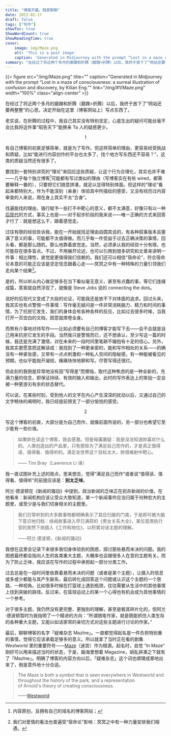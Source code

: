 ```yaml
---
title: "博客开篇，随意聊聊"
date: 2023-02-17  
draft: false
tags: ["写作"]
showToc: true
ShowWordCount: true
ShowReadingTime: true
cover:
    image: img/Maze.png
    alt: 'This is a post image'
    caption: 'Generated in Midjourney with the prompt “Lost in a maze of consciousness: a surreal illustration of confusion and discovery, by Kilian Eng.”'
summary: "在经过了将近两个多月的磨蹭和折腾（磨蹭>折腾）以后，我终于放下了“网站还要再整整”的心思，决定开始在这里（博客网站上）写点东西了。"
---
```


{{< figure src="/img/Maze.png" title="" caption="Generated in Midjourney with the prompt “Lost in a maze of consciousness: a surreal illustration of confusion and discovery, by Kilian Eng.”" link="/img/#1/Maze.png" width="100%"  class="align-center" >}}


在经过了将近两个多月的磨蹭和折腾（磨蹭>折腾）以后，我终于放下了“网站还要再整整”的心思，决定开始在这里（博客网站上）写点东西了。

老实说，在折腾的过程中，我自己其实没有特别坚定，心底生出的疑问可能丝毫不会比我将这件事“昭告天下”能换来 Ta 人的疑惑更少。

<center>1 </center>

有自己博客的初衷足够简单，就是为了写作。但这样简单的理由，更容易经受挑战和质疑，比如“能进行内容创作的平台也太多了，找个地方写东西还不容易？”，这类的质疑当然还有很多了。

要找到一套特别讲究的“理论”来回应这些质疑，让这个行为合理化，其实也并不难——几乎每个独立博客[^1]可能都有写过类似的理由（写博客实在有些 wired，都需要解释一番的），只要把它们随意拼凑，就足以显得特别体面。但这样的“理论”看起来都特别大，作为不能深刻（亲身）体验其中所描绘的感受，又没有经历过内容审查的人来说，用在身上其实不太“合身”。

找遍能找的理由，强行赋予一些打不中靶心的意义，都不太满意，好像只有以一种[后现代]()的方式，事实上也是——对于起步阶段的我来说——唯一正确的方式来回答才行了：就是想这么干，跟着感觉走。

过往有限的经验告诉我，能在一开始就找足理由自圆其说的，有各种叙事版本且塞满了意义的事，可能都不太值得做。而几乎每一件受益于过去正确决策的事情，回头看，都是那么随机，那么地靠着直觉走。当然，必须承认我的经验十分有限，也可能存在很多盲点。不过，不用展开论述，也可以引用到很多研究和文章来讲明一件事：相比理性，直觉是更值得我们信赖的。我们还可以相信“宿命论”，符合宿命论本意的可能正应该是坚定信念跟着心走——冥冥之中有一种特殊的力量引领我们走向某个结果[^2]。

是的，所以听从内心做足够多在当下看似毫无意义，甚至有点蠢的事，等它们连缀成篇，答案就自然浮现了，就像是 Steve Jobs 说的 connecting the dots。

说好的后现代又变成了大段的论证，可能我还是放不下对体面的追求。回过头来，我其实也有点警惕一件事情：写作毫无疑问是一件非常消耗脑力、精力和时间的事情，为了抗拒它发生，我们的身体会有各种各样的反应，比如过去很多时候，当我打开一页空白的文档，困意就席卷全身。

而煞有介事地对待写作——比如必须要有自己的博客才能写下去——会不会就是自己用来抗拒它发生的手段。当然我只是警惕而已，还不想承认，至少写这一篇的时候，我还是充满了激情，对在未来的一段时间里笔耕不辍抱有十足的信心。另外，我其实更愿意把这解读成：我找到了一种更亲密的，能和写作相处的关系——的确没有一种紧张感，又带有一点点刺激和一种私人空间的隐秘感，有一种能被看见的预期，也似乎能抛开凝视，痛痛快快地聊和写。尽管写得还很烂。

但此刻的我倒是异常地没有因“写得差”而懊恼，取代这种焦虑的是一种全新的，充满力量的信念，即保证持续、有效的输入和输出，此时的写作表达上的笨拙一定会被一种更游刃有余的状态替代。

可以说，在某些时刻，受到他人的文字在内心产生深深的扰动以后，又通过自己的文字畅快的阐明时，我已经提前预支了一部分愉悦的感受。

<center>2</center>

写这个博客的初衷，大部分是为自己而作，就像前面所说的，另一部分也希望它至少能有一些价值。

>如果妳在读这个博客，我会感激。但是毋庸置疑：我是没法知道妳喜欢什么的。人类创造出的产品里，只有那些为了满足自己而作的，才是真正值得读、值得看、值得听的。满足全世界这个目标太大，妳很难射中靶心。
>
>—— Tim Bray（Lawrence Li 译）

我一直试图补充上述的观点，思来想去，觉得“满足自己而作”或者说“值得读、值得看、值得听”的前提应该是：**别太乏味**。

阿兰·德波顿在《新闻的骚动》中提到，政治新闻的乏味正在扼杀新闻的价值，在他看来：新闻机构应该让受众大致知道，某一个新闻事件应当归属于何种宏大的主题里，或至少是与我们切身相关的主题里。

> 我们日常听到的大多数事物都明确表示了其应归属的门类，于是即可被大脑下意识地归档：绯闻故事进入早已满荷的《男女关系大全》，某位首席执行官的突然下岗插入《工作和地位》，以积累对该主题的理解。
> 
> ——阿兰·德波顿，《新闻的骚动》

我想在这里会记录下来很多我切身体验到的困惑，探讨那些悬而未决的问题。我的困惑最终都会指向人生的各类重大主题，大概率也会跟很多人在意的主题有关。而为了防止乏味，我应该在写作的过程中承担起一部分分类工作。

过去总是在一段时间里依靠着悬而未决的问题（或者是某个主题），让摄入的信息或多或少都能与其产生联系，最后转化成回答这个问题或认识这个主题的一个思路，一种视角。比如很多时候在打篮球上遇到瓶颈，往往需要从生活中的其他事情上找到突破的路径。反过来，在篮球运动上的某一个心得也有机会成为其他事情的一个参考。

对于很多主题，我仍然没有更完整、更独到的理解，甚至是极其碎片化的，但阿兰·德波顿暂时为我指明了一个精进的方向：“所谓随笔作家，就是既能抓住人类生存的各种重大主题，又能以如话家常的亲切方式对这些主题进行讨论的作家。”

最后，聊聊博客的名字「疑难杂志 MazIne」。一直都觉得起名是一件负担特别重的事情，觉得它应该承载足够多的意义。所以就拿了当时正在看的剧集 *Westworld*  里的重要符号——[Maze](https://westworld.fandom.com/wiki/The_Maze)（迷宫）作为根源。起名时，自觉 “In Maze” 刚好可以用来描述当时的状态，于是，脑海里想着 Magazine，胡乱拼凑之下就有了「MazIne」。明确了博客的内容方向以后，「疑难杂志」这个词也顺理成章地出来了，倒是意外地十分合适。

> The Maze is both a symbol that is seen everywhere in Westworld and throughout the history of the park, and a representation of Arnold's theory of creating consciousness.
> 
> ——[Westworld](https://westworld.fandom.com/wiki/Westworld_Wiki) 

[^1]: 内容原创，且拥有自己的域名的博客网站；
[^2]: 我们对爱情的看法也普遍受“宿命论”影响：冥冥之中有一种力量安排我们相遇。